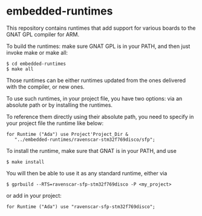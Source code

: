 # embedded-runtimes

This repository contains runtimes that add support for various boards to the
GNAT GPL compiler for ARM.

To build the runtimes: make sure GNAT GPL is in your PATH, and then just invoke
make or make all:

    $ cd embedded-runtimes
    $ make all

Those runtimes can be either runtimes updated from the ones delivered with the
compiler, or new ones.

To use such runtimes, in your project file, you have two options: via
an absolute path or by installing the runtimes.

To reference them directly using their absolute path, you need to specify
in your project file the runtime like below:

    for Runtime ("Ada") use Project'Project_Dir &
       "../embedded-runtimes/ravenscar-stm32f769disco/sfp";

To install the runtime, make sure that GNAT is in your PATH, and use

    $ make install

You will then be able to use it as any standard runtime, either via

    $ gprbuild --RTS=ravenscar-sfp-stm32f769disco -P <my_project>

or add in your project:

    for Runtime ("Ada") use "ravenscar-sfp-stm32f769disco";

